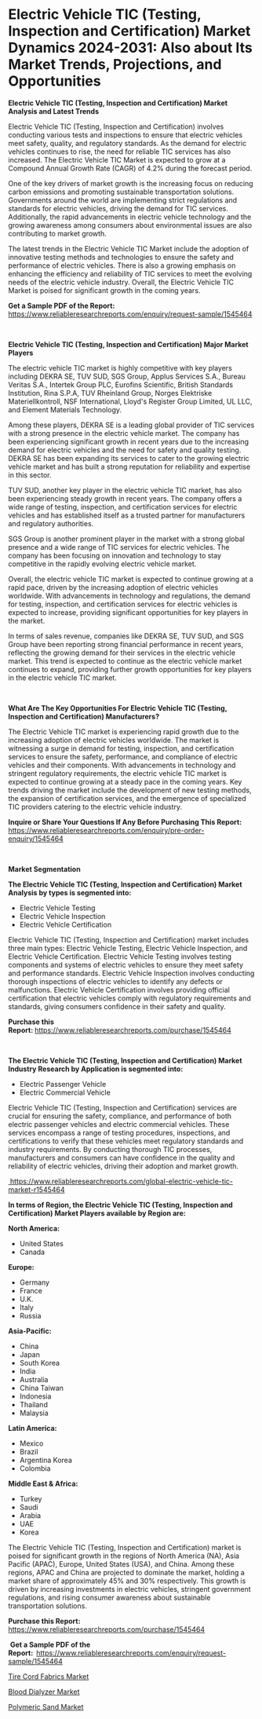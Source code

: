 <p><h1>Electric Vehicle TIC (Testing, Inspection and Certification) Market Dynamics 2024-2031: Also about Its Market Trends, Projections, and Opportunities</h1></p><p><strong>Electric Vehicle TIC (Testing, Inspection and Certification) Market Analysis and Latest Trends</strong></p>
<p><p>Electric Vehicle TIC (Testing, Inspection and Certification) involves conducting various tests and inspections to ensure that electric vehicles meet safety, quality, and regulatory standards. As the demand for electric vehicles continues to rise, the need for reliable TIC services has also increased. The Electric Vehicle TIC Market is expected to grow at a Compound Annual Growth Rate (CAGR) of 4.2% during the forecast period.</p><p>One of the key drivers of market growth is the increasing focus on reducing carbon emissions and promoting sustainable transportation solutions. Governments around the world are implementing strict regulations and standards for electric vehicles, driving the demand for TIC services. Additionally, the rapid advancements in electric vehicle technology and the growing awareness among consumers about environmental issues are also contributing to market growth.</p><p>The latest trends in the Electric Vehicle TIC Market include the adoption of innovative testing methods and technologies to ensure the safety and performance of electric vehicles. There is also a growing emphasis on enhancing the efficiency and reliability of TIC services to meet the evolving needs of the electric vehicle industry. Overall, the Electric Vehicle TIC Market is poised for significant growth in the coming years.</p></p>
<p><strong>Get a Sample PDF of the Report:&nbsp;</strong> <a href="https://www.reliableresearchreports.com/enquiry/request-sample/1545464">https://www.reliableresearchreports.com/enquiry/request-sample/1545464</a></p>
<p>&nbsp;</p>
<p><strong>Electric Vehicle TIC (Testing, Inspection and Certification) Major Market Players</strong></p>
<p><p>The electric vehicle TIC market is highly competitive with key players including DEKRA SE, TUV SUD, SGS Group, Applus Services S.A., Bureau Veritas S.A., Intertek Group PLC, Eurofins Scientific, British Standards Institution, Rina S.P.A, TUV Rheinland Group, Norges Elektriske Materiellkontroll, NSF International, Lloyd's Register Group Limited, UL LLC, and Element Materials Technology.</p><p>Among these players, DEKRA SE is a leading global provider of TIC services with a strong presence in the electric vehicle market. The company has been experiencing significant growth in recent years due to the increasing demand for electric vehicles and the need for safety and quality testing. DEKRA SE has been expanding its services to cater to the growing electric vehicle market and has built a strong reputation for reliability and expertise in this sector.</p><p>TUV SUD, another key player in the electric vehicle TIC market, has also been experiencing steady growth in recent years. The company offers a wide range of testing, inspection, and certification services for electric vehicles and has established itself as a trusted partner for manufacturers and regulatory authorities.</p><p>SGS Group is another prominent player in the market with a strong global presence and a wide range of TIC services for electric vehicles. The company has been focusing on innovation and technology to stay competitive in the rapidly evolving electric vehicle market.</p><p>Overall, the electric vehicle TIC market is expected to continue growing at a rapid pace, driven by the increasing adoption of electric vehicles worldwide. With advancements in technology and regulations, the demand for testing, inspection, and certification services for electric vehicles is expected to increase, providing significant opportunities for key players in the market.</p><p>In terms of sales revenue, companies like DEKRA SE, TUV SUD, and SGS Group have been reporting strong financial performance in recent years, reflecting the growing demand for their services in the electric vehicle market. This trend is expected to continue as the electric vehicle market continues to expand, providing further growth opportunities for key players in the electric vehicle TIC market.</p></p>
<p>&nbsp;</p>
<p><strong>What Are The Key Opportunities For Electric Vehicle TIC (Testing, Inspection and Certification) Manufacturers?</strong></p>
<p><p>The Electric Vehicle TIC market is experiencing rapid growth due to the increasing adoption of electric vehicles worldwide. The market is witnessing a surge in demand for testing, inspection, and certification services to ensure the safety, performance, and compliance of electric vehicles and their components. With advancements in technology and stringent regulatory requirements, the electric vehicle TIC market is expected to continue growing at a steady pace in the coming years. Key trends driving the market include the development of new testing methods, the expansion of certification services, and the emergence of specialized TIC providers catering to the electric vehicle industry.</p></p>
<p><strong>Inquire or Share Your Questions If Any Before Purchasing This Report:</strong> <a href="https://www.reliableresearchreports.com/enquiry/pre-order-enquiry/1545464">https://www.reliableresearchreports.com/enquiry/pre-order-enquiry/1545464</a></p>
<p>&nbsp;</p>
<p><strong>Market Segmentation</strong></p>
<p><strong>The Electric Vehicle TIC (Testing, Inspection and Certification) Market Analysis by types is segmented into:</strong></p>
<p><ul><li>Electric Vehicle Testing</li><li>Electric Vehicle Inspection</li><li>Electric Vehicle Certification</li></ul></p>
<p><p>Electric Vehicle TIC (Testing, Inspection and Certification) market includes three main types: Electric Vehicle Testing, Electric Vehicle Inspection, and Electric Vehicle Certification. Electric Vehicle Testing involves testing components and systems of electric vehicles to ensure they meet safety and performance standards. Electric Vehicle Inspection involves conducting thorough inspections of electric vehicles to identify any defects or malfunctions. Electric Vehicle Certification involves providing official certification that electric vehicles comply with regulatory requirements and standards, giving consumers confidence in their safety and quality.</p></p>
<p><strong>Purchase this Report:&nbsp;</strong><a href="https://www.reliableresearchreports.com/purchase/1545464">https://www.reliableresearchreports.com/purchase/1545464</a></p>
<p>&nbsp;</p>
<p><strong>The Electric Vehicle TIC (Testing, Inspection and Certification) Market Industry Research by Application is segmented into:</strong></p>
<p><ul><li>Electric Passenger Vehicle</li><li>Electric Commercial Vehicle</li></ul></p>
<p><p>Electric Vehicle TIC (Testing, Inspection and Certification) services are crucial for ensuring the safety, compliance, and performance of both electric passenger vehicles and electric commercial vehicles. These services encompass a range of testing procedures, inspections, and certifications to verify that these vehicles meet regulatory standards and industry requirements. By conducting thorough TIC processes, manufacturers and consumers can have confidence in the quality and reliability of electric vehicles, driving their adoption and market growth.</p></p>
<p><a href="https://www.reliableresearchreports.com/global-electric-vehicle-tic-market-r1545464">&nbsp;https://www.reliableresearchreports.com/global-electric-vehicle-tic-market-r1545464</a></p>
<p><strong>In terms of Region, the Electric Vehicle TIC (Testing, Inspection and Certification) Market Players available by Region are:</strong></p>
<p>
    <p> <strong> North America: </strong>
        <ul>
            <li>United States</li>
            <li>Canada</li>
        </ul>
        </p> 
    <p> <strong> Europe: </strong>
        <ul>
            <li>Germany</li>
            <li>France</li>
            <li>U.K.</li>
            <li>Italy</li>
            <li>Russia</li>
        </ul>
        </p> 
    <p> <strong> Asia-Pacific: </strong>
        <ul>
            <li>China</li>
            <li>Japan</li>
            <li>South Korea</li>
            <li>India</li>
            <li>Australia</li>
            <li>China Taiwan</li>
            <li>Indonesia</li>
            <li>Thailand</li>
            <li>Malaysia</li>
        </ul>
        </p> 
    <p> <strong> Latin America: </strong>
        <ul>
            <li>Mexico</li>
            <li>Brazil</li>
            <li>Argentina Korea</li>
            <li>Colombia</li>
        </ul>
        </p> 
    <p> <strong> Middle East & Africa: </strong>
        <ul>
            <li>Turkey</li>
            <li>Saudi</li>
            <li>Arabia</li>
            <li>UAE</li>
            <li>Korea</li>
        </ul>
    </p>
    </p>
<p><p>The Electric Vehicle TIC (Testing, Inspection and Certification) market is poised for significant growth in the regions of North America (NA), Asia Pacific (APAC), Europe, United States (USA), and China. Among these regions, APAC and China are projected to dominate the market, holding a market share of approximately 45% and 30% respectively. This growth is driven by increasing investments in electric vehicles, stringent government regulations, and rising consumer awareness about sustainable transportation solutions.</p></p>
<p><strong>Purchase this Report: </strong><a href="https://www.reliableresearchreports.com/purchase/1545464">https://www.reliableresearchreports.com/purchase/1545464</a></p>
<p>&nbsp;<strong>Get a Sample PDF of the Report:&nbsp;&nbsp;</strong><a href="https://www.reliableresearchreports.com/enquiry/request-sample/1545464">https://www.reliableresearchreports.com/enquiry/request-sample/1545464</a></p>
<p><strong></strong></p>
<p><p><a href="https://www.linkedin.com/pulse/tire-cord-fabrics-market-analysis-examines-its-scope-growth-opportunities-c3die?trackingId=nRvmbRkCPhbLFrm6S9yvkA%3D%3D">Tire Cord Fabrics Market</a></p><p><a href="https://www.linkedin.com/pulse/blood-dialyzer-market-trends-analysis-forecasted-period-2024-2031-5frve?trackingId=M%2FPhDyYfmAl8oo%2BETIk28w%3D%3D">Blood Dialyzer Market</a></p><p><a href="https://www.linkedin.com/pulse/polymeric-sand-market-offers-provide-insightful-data-time-period-7caje?trackingId=KBB1cEOkZxpEweTvZRfZ2Q%3D%3D">Polymeric Sand Market</a></p></p>